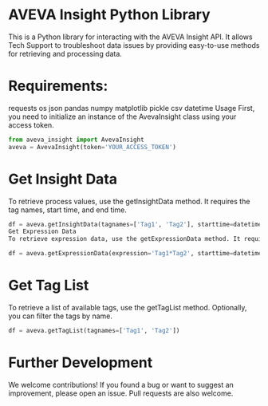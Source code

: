 # AVEVA Insight Python Library
This is a Python library for interacting with the AVEVA Insight API. It allows Tech Support to troubleshoot data issues by providing easy-to-use methods for retrieving and processing data.

# Requirements:
requests
os
json
pandas
numpy
matplotlib
pickle
csv
datetime
Usage
First, you need to initialize an instance of the AvevaInsight class using your access token.

```python
from aveva_insight import AvevaInsight
aveva = AvevaInsight(token='YOUR_ACCESS_TOKEN')
```

# Get Insight Data
To retrieve process values, use the getInsightData method. It requires the tag names, start time, and end time.

```python
df = aveva.getInsightData(tagnames=['Tag1', 'Tag2'], starttime=datetime(2023, 1, 1), endtime=datetime(2023, 1, 31))
Get Expression Data
To retrieve expression data, use the getExpressionData method. It requires an expression, start time, and end time.
```
```python
df = aveva.getExpressionData(expression='Tag1*Tag2', starttime=datetime(2023, 1, 1), endtime=datetime(2023, 1, 31))
```

# Get Tag List
To retrieve a list of available tags, use the getTagList method. Optionally, you can filter the tags by name.

```python
df = aveva.getTagList(tagnames=['Tag1', 'Tag2'])
```

# Further Development
We welcome contributions! If you found a bug or want to suggest an improvement, please open an issue. Pull requests are also welcome.
